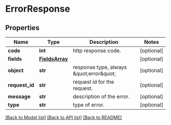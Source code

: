 # ErrorResponse

## Properties
Name | Type | Description | Notes
------------ | ------------- | ------------- | -------------
**code** | **int** | http response code. | [optional] 
**fields** | [**FieldsArray**](FieldsArray.md) |  | [optional] 
**object** | **str** | response type, always \&quot;error\&quot; | [optional] 
**request_id** | **str** | request id for the request. | [optional] 
**message** | **str** | description of the error. | [optional] 
**type** | **str** | type of error. | [optional] 

[[Back to Model list]](../README.md#documentation-for-models) [[Back to API list]](../README.md#documentation-for-api-endpoints) [[Back to README]](../README.md)


